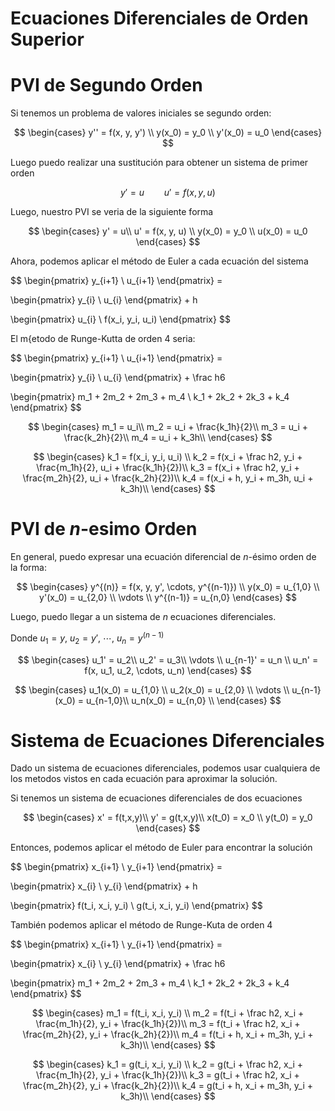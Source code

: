 # Ecuaciones Diferenciales de Orden Superior

# PVI de Segundo Orden

Si tenemos un problema de valores iniciales se segundo orden:

$$
\begin{cases}
y'' = f(x, y, y') \\
y(x_0) = y_0 \\
y'(x_0) = u_0
\end{cases}
$$

Luego puedo realizar una sustitución para obtener un sistema de primer orden

$$
y' = u \qquad u' = f(x,y,u)
$$

Luego, nuestro PVI se veria de la siguiente forma

$$
\begin{cases}
y' = u\\
u' = f(x, y, u) \\
y(x_0) = y_0 \\
u(x_0) = u_0
\end{cases}
$$

Ahora, podemos aplicar el método de Euler a cada ecuación del sistema

$$
\begin{pmatrix}
y_{i+1} \\
u_{i+1}
\end{pmatrix} = 

\begin{pmatrix}
y_{i} \\
u_{i}
\end{pmatrix} + h

\begin{pmatrix}
u_{i} \\
f(x_i, y_i, u_i)
\end{pmatrix}
$$

El m{etodo de Runge-Kutta de orden 4 seria:

$$
\begin{pmatrix}
y_{i+1} \\
u_{i+1}
\end{pmatrix} = 

\begin{pmatrix}
y_{i} \\
u_{i}
\end{pmatrix} + \frac h6

\begin{pmatrix}
m_1 + 2m_2 + 2m_3 + m_4 \\
k_1 + 2k_2 + 2k_3 + k_4
\end{pmatrix}
$$

$$
\begin{cases}
m_1 =  u_i\\
m_2 = u_i + \frac{k_1h}{2}\\
m_3 = u_i + \frac{k_2h}{2}\\
m_4 = u_i + k_3h\\
\end{cases}
$$

$$
\begin{cases}
k_1  = f(x_i, y_i, u_i) \\
k_2 = f(x_i + \frac h2, y_i + \frac{m_1h}{2}, u_i + \frac{k_1h}{2})\\
k_3 = f(x_i + \frac h2, y_i + \frac{m_2h}{2}, u_i + \frac{k_2h}{2})\\
k_4 = f(x_i + h, y_i + m_3h, u_i + k_3h)\\
\end{cases}
$$

# PVI de $n$-esimo Orden

En general, puedo expresar una ecuación diferencial de $n$-ésimo orden de la forma:

$$
\begin{cases}
y^{(n)} = f(x, y, y', \cdots, y^{(n-1)}) \\
y(x_0) = u_{1,0} \\
y'(x_0) = u_{2,0} \\
\vdots \\
y^{(n-1)} = u_{n,0}
\end{cases}
$$

Luego, puedo llegar a un sistema de $n$ ecuaciones diferenciales. 

Donde $u_1 = y,\ u_2 = y',\  \cdots, \ u_n = y^{(n-1)}$

$$
\begin{cases}
u_1' = u_2\\
u_2' = u_3\\
\vdots \\
u_{n-1}' = u_n \\
u_n' =  f(x, u_1, u_2, \cdots, u_n)
\end{cases}
$$

$$
\begin{cases}
u_1(x_0) = u_{1,0} \\
u_2(x_0) = u_{2,0} \\
\vdots \\
u_{n-1}(x_0) = u_{n-1,0}\\
u_n(x_0) = u_{n,0} \\
\end{cases}
$$

# Sistema de Ecuaciones Diferenciales

Dado un sistema de ecuaciones diferenciales, podemos usar cualquiera de los metodos vistos en cada ecuación para aproximar la solución.

Si tenemos un sistema de ecuaciones diferenciales de dos ecuaciones

$$
\begin{cases}
x' = f(t,x,y)\\
y' = g(t,x,y)\\
x(t_0) = x_0 \\
y(t_0) = y_0
\end{cases}
$$

Entonces, podemos aplicar el método de Euler para encontrar la solución

$$
\begin{pmatrix}
x_{i+1} \\
y_{i+1}
\end{pmatrix} = 

\begin{pmatrix}
x_{i} \\
y_{i}
\end{pmatrix} + h

\begin{pmatrix}
f(t_i, x_i, y_i) \\
g(t_i, x_i, y_i)
\end{pmatrix}
$$

También podemos aplicar el método de Runge-Kuta de orden 4

$$
\begin{pmatrix}
x_{i+1} \\
y_{i+1}
\end{pmatrix} = 

\begin{pmatrix}
x_{i} \\
y_{i}
\end{pmatrix} + \frac h6

\begin{pmatrix}
m_1 + 2m_2 + 2m_3 + m_4 \\
k_1 + 2k_2 + 2k_3 + k_4
\end{pmatrix}
$$

$$
\begin{cases}
m_1  = f(t_i, x_i, y_i) \\
m_2 = f(t_i + \frac h2, x_i + \frac{m_1h}{2}, y_i + \frac{k_1h}{2})\\
m_3 = f(t_i + \frac h2, x_i + \frac{m_2h}{2}, y_i + \frac{k_2h}{2})\\
m_4 = f(t_i + h, x_i + m_3h, y_i + k_3h)\\
\end{cases}
$$

$$
\begin{cases}
k_1  = g(t_i, x_i, y_i) \\
k_2 = g(t_i + \frac h2, x_i + \frac{m_1h}{2}, y_i + \frac{k_1h}{2})\\
k_3 = g(t_i + \frac h2, x_i + \frac{m_2h}{2}, y_i + \frac{k_2h}{2})\\
k_4 = g(t_i + h, x_i + m_3h, y_i + k_3h)\\
\end{cases}
$$